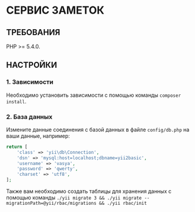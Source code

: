 СЕРВИС ЗАМЕТОК
================================

ТРЕБОВАНИЯ
------------

PHP >= 5.4.0.


НАСТРОЙКИ
-------------

### 1. Зависимости

Необходимо установить зависимости с помощью команды `composer install`.

### 2. База данных

Измените данные соединения с базой данных в файле `config/db.php` на ваши данные, например:

```php
return [
    'class' => 'yii\db\Connection',
    'dsn' => 'mysql:host=localhost;dbname=yii2basic',
    'username' => 'vasya',
    'password' => 'qwerty',
    'charset' => 'utf8',
];
```

Также вам необходимо создать таблицы для хранения данных с помощью команды `./yii migrate 3 && ./yii migrate --migrationPath=@yii/rbac/migrations && ./yii rbac/init`
